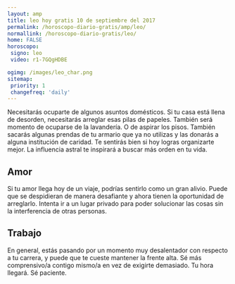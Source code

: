 ```yaml
---
layout: amp
title: leo hoy gratis 10 de septiembre del 2017 
permalink: /horoscopo-diario-gratis/amp/leo/
normallink: /horoscopo-diario-gratis/leo/
home: FALSE
horoscopo:
 signo: leo
 video: r1-7GQgHDBE

ogimg: /images/leo_char.png
sitemap:
 priority: 1
 changefreq: 'daily'
---
```



Necesitarás ocuparte de algunos asuntos domésticos. Si tu casa está llena de desorden, necesitarás arreglar esas pilas de papeles. También será momento de ocuparse de la lavandería. O de aspirar los pisos. También sacarás algunas prendas de tu armario que ya no utilizas y las donarás a alguna institución de caridad. Te sentirás bien si hoy logras organizarte mejor. La influencia astral te inspirará a buscar más orden en tu vida.

## Amor

Si tu amor llega hoy de un viaje, podrías sentirlo como un gran alivio. Puede que se despidieran de manera desafiante y ahora tienen la oportunidad de arreglarlo. Intenta ir a un lugar privado para poder solucionar las cosas sin la interferencia de otras personas.

## Trabajo

En general, estás pasando por un momento muy desalentador con respecto a tu carrera, y puede que te cueste mantener la frente alta. Sé más comprensivo/a contigo mismo/a en vez de exigirte demasiado. Tu hora llegará. Sé paciente.